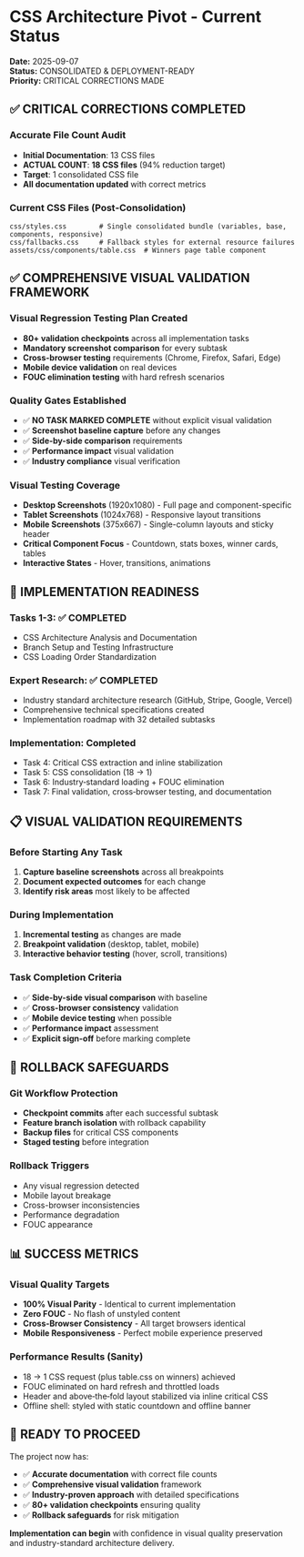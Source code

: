 # CSS Architecture Pivot - Current Status

**Date:** 2025-09-07  
**Status:** CONSOLIDATED & DEPLOYMENT-READY  
**Priority:** CRITICAL CORRECTIONS MADE

## ✅ CRITICAL CORRECTIONS COMPLETED

### Accurate File Count Audit

- **Initial Documentation**: 13 CSS files
- **ACTUAL COUNT**: **18 CSS files** (94% reduction target)
- **Target**: 1 consolidated CSS file
- **All documentation updated** with correct metrics

### Current CSS Files (Post‑Consolidation)

```
css/styles.css        # Single consolidated bundle (variables, base, components, responsive)
css/fallbacks.css     # Fallback styles for external resource failures
assets/css/components/table.css  # Winners page table component
```

## ✅ COMPREHENSIVE VISUAL VALIDATION FRAMEWORK

### Visual Regression Testing Plan Created

- **80+ validation checkpoints** across all implementation tasks
- **Mandatory screenshot comparison** for every subtask
- **Cross-browser testing** requirements (Chrome, Firefox, Safari, Edge)
- **Mobile device validation** on real devices
- **FOUC elimination testing** with hard refresh scenarios

### Quality Gates Established

- ✅ **NO TASK MARKED COMPLETE** without explicit visual validation
- ✅ **Screenshot baseline capture** before any changes
- ✅ **Side-by-side comparison** requirements
- ✅ **Performance impact** visual validation
- ✅ **Industry compliance** visual verification

### Visual Testing Coverage

- **Desktop Screenshots** (1920x1080) - Full page and component-specific
- **Tablet Screenshots** (1024x768) - Responsive layout transitions
- **Mobile Screenshots** (375x667) - Single-column layouts and sticky header
- **Critical Component Focus** - Countdown, stats boxes, winner cards, tables
- **Interactive States** - Hover, transitions, animations

## 🎯 IMPLEMENTATION READINESS

### Tasks 1-3: ✅ COMPLETED

- CSS Architecture Analysis and Documentation
- Branch Setup and Testing Infrastructure
- CSS Loading Order Standardization

### Expert Research: ✅ COMPLETED

- Industry standard architecture research (GitHub, Stripe, Google, Vercel)
- Comprehensive technical specifications created
- Implementation roadmap with 32 detailed subtasks

### Implementation: Completed

- Task 4: Critical CSS extraction and inline stabilization
- Task 5: CSS consolidation (18 → 1)
- Task 6: Industry‑standard loading + FOUC elimination
- Task 7: Final validation, cross‑browser testing, and documentation

## 📋 VISUAL VALIDATION REQUIREMENTS

### Before Starting Any Task

1. **Capture baseline screenshots** across all breakpoints
2. **Document expected outcomes** for each change
3. **Identify risk areas** most likely to be affected

### During Implementation

1. **Incremental testing** as changes are made
2. **Breakpoint validation** (desktop, tablet, mobile)
3. **Interactive behavior testing** (hover, scroll, transitions)

### Task Completion Criteria

- ✅ **Side-by-side visual comparison** with baseline
- ✅ **Cross-browser consistency** validation
- ✅ **Mobile device testing** when possible
- ✅ **Performance impact** assessment
- ✅ **Explicit sign-off** before marking complete

## 🔄 ROLLBACK SAFEGUARDS

### Git Workflow Protection

- **Checkpoint commits** after each successful subtask
- **Feature branch isolation** with rollback capability
- **Backup files** for critical CSS components
- **Staged testing** before integration

### Rollback Triggers

- Any visual regression detected
- Mobile layout breakage
- Cross-browser inconsistencies
- Performance degradation
- FOUC appearance

## 📊 SUCCESS METRICS

### Visual Quality Targets

- **100% Visual Parity** - Identical to current implementation
- **Zero FOUC** - No flash of unstyled content
- **Cross-Browser Consistency** - All target browsers identical
- **Mobile Responsiveness** - Perfect mobile experience preserved

### Performance Results (Sanity)

- 18 → 1 CSS request (plus table.css on winners) achieved
- FOUC eliminated on hard refresh and throttled loads
- Header and above‑the‑fold layout stabilized via inline critical CSS
- Offline shell: styled with static countdown and offline banner

## 🚀 READY TO PROCEED

The project now has:

- ✅ **Accurate documentation** with correct file counts
- ✅ **Comprehensive visual validation** framework
- ✅ **Industry-proven approach** with detailed specifications
- ✅ **80+ validation checkpoints** ensuring quality
- ✅ **Rollback safeguards** for risk mitigation

**Implementation can begin** with confidence in visual quality preservation and industry-standard
architecture delivery.
